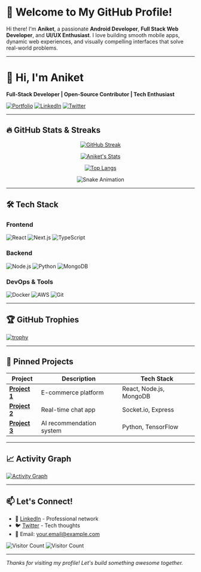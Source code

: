 # 🚀 Welcome to My GitHub Profile!

Hi there! I'm **Aniket**, a passionate **Android Developer**, **Full Stack Web Developer**, and **UI/UX Enthusiast**. I love building smooth mobile apps, dynamic web experiences, and visually compelling interfaces that solve real-world problems.

---
# 🚀 Hi, I'm Aniket 

**Full-Stack Developer | Open-Source Contributor | Tech Enthusiast**

[![Portfolio](https://img.shields.io/badge/Portfolio-%23000000.svg?style=for-the-badge&logo=vercel&logoColor=white)](https://your-portfolio.com)
[![LinkedIn](https://img.shields.io/badge/LinkedIn-0077B5?style=for-the-badge&logo=linkedin&logoColor=white)](https://linkedin.com/in/yourprofile)
[![Twitter](https://img.shields.io/badge/Twitter-1DA1F2?style=for-the-badge&logo=twitter&logoColor=white)](https://twitter.com/yourhandle)

---

## 🔥 GitHub Stats & Streaks

<div align="center">

[![GitHub Streak](https://streak-stats.demolab.com/?user=DenverCoder1)](https://git.io/streak-stats)
  
[![Aniket's Stats](https://github-readme-stats.vercel.app/api?username=mraniket404&show_icons=true&count_private=true&theme=radical&hide_border=true&include_all_commits=true)](https://github.com/anuraghazra/github-readme-stats)

[![Top Langs](https://github-readme-stats.vercel.app/api/top-langs/?username=mraniket404&layout=compact&theme=radical&hide_border=true)](https://github.com/anuraghazra/github-readme-stats)

![Snake Animation](https://github.com/mraniket404/mraniket404/blob/output/github-contribution-grid-snake.svg)

</div>

---

## 🛠️ Tech Stack

### **Frontend**
![React](https://img.shields.io/badge/React-20232A?style=for-the-badge&logo=react&logoColor=61DAFB)
![Next.js](https://img.shields.io/badge/Next.js-000000?style=for-the-badge&logo=nextdotjs&logoColor=white)
![TypeScript](https://img.shields.io/badge/TypeScript-007ACC?style=for-the-badge&logo=typescript&logoColor=white)

### **Backend**
![Node.js](https://img.shields.io/badge/Node.js-339933?style=for-the-badge&logo=nodedotjs&logoColor=white)
![Python](https://img.shields.io/badge/Python-3776AB?style=for-the-badge&logo=python&logoColor=white)
![MongoDB](https://img.shields.io/badge/MongoDB-4EA94B?style=for-the-badge&logo=mongodb&logoColor=white)

### **DevOps & Tools**
![Docker](https://img.shields.io/badge/Docker-2496ED?style=for-the-badge&logo=docker&logoColor=white)
![AWS](https://img.shields.io/badge/AWS-232F3E?style=for-the-badge&logo=amazonaws&logoColor=white)
![Git](https://img.shields.io/badge/Git-F05032?style=for-the-badge&logo=git&logoColor=white)

---

## 🏆 GitHub Trophies

[![trophy](https://github-profile-trophy.vercel.app/?username=mraniket404&theme=radical&margin-w=15&no-frame=true)](https://github.com/ryo-ma/github-profile-trophy)

---

## 📌 Pinned Projects

| Project | Description | Tech Stack |
|---------|-------------|------------|
| **[Project 1](https://github.com/mraniket404/project1)** | E-commerce platform | React, Node.js, MongoDB |
| **[Project 2](https://github.com/mraniket404/project2)** | Real-time chat app | Socket.io, Express |
| **[Project 3](https://github.com/mraniket404/project3)** | AI recommendation system | Python, TensorFlow |

---

## 📈 Activity Graph

[![Activity Graph](https://github-readme-activity-graph.vercel.app/graph?username=mraniket404&theme=github-compact)](https://github.com/ashutosh00710/github-readme-activity-graph)

---

## 📫 Let's Connect!

- 💼 [LinkedIn](https://linkedin.com/in/yourprofile) - Professional network
- 🐦 [Twitter](https://twitter.com/yourhandle) - Tech thoughts
- 📧 Email: your.email@example.com

![Visitor Count](https://komarev.com/ghpvc/?username=mraniket404&color=blueviolet&style=flat-square)
![Visitor Count](https://komarev.com/ghpvc/?username=mraniket404&color=blueviolet)

---

*Thanks for visiting my profile! Let's build something awesome together.*
